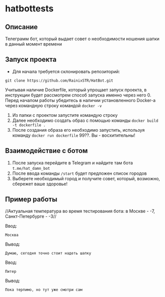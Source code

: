 # hatbottests

## Описание
Телеграмм бот, который выдает совет о необходимости ношения шапки в данный момент времени

## Запуск проекта
- Для начала требуется склонировать репозиторий:

```git clone https://github.com/RainixSTR/HatBot.git```

Учитывая наличие Dockerfile, который упрощает запуск проекта, в инструкции будет рассмотрем способ запуска именно через него
0. Перед началом работы убедитесь в наличии установленного Docker-а через командную строку командой ```docker -v```
1. Из папки с проектом запустите командую строку
2. Далее необходимо создать образ с помощью команды ```docker build -t dockerfile .```
3. После создания образа его необходимо запустить, используя команду ```docker run dockerfile```
99??. Вы - восхитительны!

## Взаимодействие с ботом
1. После запуска перейдите в Telegram и найдите там бота ```t.me/hat_damn_bot```
2. После ввода команды ```/start``` будет предложен список городов
3. Выберете необходимый город и получите совет, который, возможно, сбережет ваше здоровье!

## Пример работы
//Актуальная температура во время тестирования бота: в Москве - -7, Санкт-Петербурге - -3//

Ввод:

    Москва
    
Вывод:

    Думаю, сегодня точно стоит надеть шапку

Ввод:

    Питер
    
Вывод:

    Пока терпимо, но тут уже смотри сам
